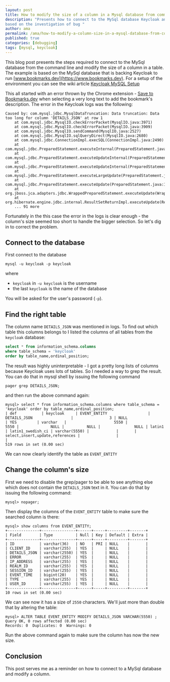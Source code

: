 ```yaml
---
layout: post
title: How to modify the size of a column in a Mysql database from command line
description: "Presents how to connect to the MySql database Keycloak and modify a column's size from the command line. It's
based on the investigation of bug "
author: ama
permalink: /ama/how-to-modify-a-column-size-in-a-mysql-database-from-command-line
published: true
categories: [debugging]
tags: [mysql, keycloak]
---
```


This blog post presents the steps required to connect to the MySql database from the command line and modify the size of
a column in a table. The example is based on the MySql database that is backing Keycloak to run [www.bookmarks.dev](https://www.bookmarks.dev).
For a setup of the environment you can see the wiki article [Keycloak MySQL Setup](https://github.com/CodepediaOrg/bookmarks.dev/wiki/Keycloak-MySQL-Setup)

<!--more-->

This all started with an error thrown by the Chrome extension - [Save to Bookmarks.dev](https://chrome.google.com/webstore/detail/save-to-bookmarksdev/diofdblfhjbpgackifolmboaiccmebjb)
when selecting a very long text to add the bookmark's description. The error in the Keycloak logs was the following:

```shell
Caused by: com.mysql.jdbc.MysqlDataTruncation: Data truncation: Data too long for column 'DETAILS_JSON' at row 1
	at com.mysql.jdbc.MysqlIO.checkErrorPacket(MysqlIO.java:3971)
	at com.mysql.jdbc.MysqlIO.checkErrorPacket(MysqlIO.java:3909)
	at com.mysql.jdbc.MysqlIO.sendCommand(MysqlIO.java:2527)
	at com.mysql.jdbc.MysqlIO.sqlQueryDirect(MysqlIO.java:2680)
	at com.mysql.jdbc.ConnectionImpl.execSQL(ConnectionImpl.java:2490)
	at com.mysql.jdbc.PreparedStatement.executeInternal(PreparedStatement.java:1858)
	at com.mysql.jdbc.PreparedStatement.executeUpdateInternal(PreparedStatement.java:2079)
	at com.mysql.jdbc.PreparedStatement.executeUpdateInternal(PreparedStatement.java:2013)
	at com.mysql.jdbc.PreparedStatement.executeLargeUpdate(PreparedStatement.java:5104)
	at com.mysql.jdbc.PreparedStatement.executeUpdate(PreparedStatement.java:1998)
	at org.jboss.jca.adapters.jdbc.WrappedPreparedStatement.executeUpdate(WrappedPreparedStatement.java:537)
	at org.hibernate.engine.jdbc.internal.ResultSetReturnImpl.executeUpdate(ResultSetReturnImpl.java:175)
	... 91 more
```

Fortunately in the this case the error in the logs is clear enough -  the column's size seemed too short to handle the bigger selection.
So let's dig in to correct the problem.


## Connect to the database

First connect to the database

```shell
mysql -u keycloak -p keycloak
```

where
- `keycloak` in `-u keycloak` is the username
- the last `keycloak` is the name of the database

You will be asked for the user's password (`-p`).


## Find the right table

The column name `DETAILS_JSON` was mentioned in logs. To find out which table this columns belongs to I listed the
columns of all tables from the `keycloak` database:

```sql
select * from information_schema.columns
where table_schema = 'keycloak'
order by table_name,ordinal_position;
```

The result was highly uninterpretable - I got a pretty long lists of columns because Keycloak uses lots of tables. So I needed a way
to grep the result. You can do that in mysql shell by issuing the following command

```shell
pager grep DETAILS_JSON;
```

and then run the above command again:

```shell
mysql> select * from information_schema.columns where table_schema = 'keycloak' order by table_name,ordinal_position;
| def           | keycloak     | EVENT_ENTITY                  | DETAILS_JSON                 |                3 | NULL                        | YES         | varchar   |                     5550 |                   5550 |              NULL |          NULL |               NULL | latin1             | latin1_swedish_ci | varchar(5550) |            |       | select,insert,update,references |                |                       |
519 rows in set (0.00 sec)
```

We can now clearly identify the table as `EVENT_ENTITY`

## Change the column's size

First we need to disable the grep/pager to be able to see anything else which does not contain the `DETAILS_JSON` text in it.
 You can do that by issuing the following command:

```shell
mysql> nopager;
```

Then display the columns of the `EVENT_ENTITY` table to make sure the searched column is there:

```shell
mysql> show columns from EVENT_ENTITY;
+--------------+---------------+------+-----+---------+-------+
| Field        | Type          | Null | Key | Default | Extra |
+--------------+---------------+------+-----+---------+-------+
| ID           | varchar(36)   | NO   | PRI | NULL    |       |
| CLIENT_ID    | varchar(255)  | YES  |     | NULL    |       |
| DETAILS_JSON | varchar(2550) | YES  |     | NULL    |       |
| ERROR        | varchar(255)  | YES  |     | NULL    |       |
| IP_ADDRESS   | varchar(255)  | YES  |     | NULL    |       |
| REALM_ID     | varchar(255)  | YES  |     | NULL    |       |
| SESSION_ID   | varchar(255)  | YES  |     | NULL    |       |
| EVENT_TIME   | bigint(20)    | YES  |     | NULL    |       |
| TYPE         | varchar(255)  | YES  |     | NULL    |       |
| USER_ID      | varchar(255)  | YES  |     | NULL    |       |
+--------------+---------------+------+-----+---------+-------+
10 rows in set (0.00 sec)
```

We can see now it has a size of `2550` characters. We'll just more than double that by altering the table:

```shell
mysql> ALTER TABLE EVENT_ENTITY MODIFY DETAILS_JSON VARCHAR(5550) ;
Query OK, 0 rows affected (0.00 sec)
Records: 0  Duplicates: 0  Warnings: 0
```

Run the above command again to make sure the column has now the new size.


## Conclusion

This post serves me as a reminder on how to connect to a MySql database and modify a column.

